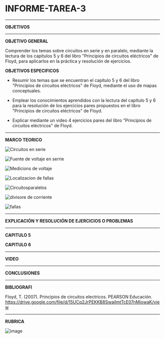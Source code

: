 
# INFORME-TAREA-3

***

**OBJETIVOS**

***

**OBJETIVO GENERAL**

Comprender los temas sobre circuitos en serie y en paralelo, mediante la lectura de los capítulos 5 y 6 del libro "Principios de circuitos eléctricos" de Floyd, para aplicarlos en la práctica y resolución de ejercicios.

**OBJETIVOS ESPECIFICOS**

- Resumir los temas que se encuentran el capítulo 5 y 6 del libro "Principios de circuitos eléctricos" de Floyd, mediante el uso de mapas conceptuales.

- Emplear los conocimientos aprendidos con la lectura del capítulo 5 y 6 para la resolución de los ejercicios pares propuestos en el libro "Principios de circuitos eléctricos" de Floyd.

- Explicar mediante un video 4 ejercicios pares del libro "Principios de circuitos eléctricos" de Floyd.


***

**MARCO TEORICO**

![Circuitos en serie](https://user-images.githubusercontent.com/105259459/172300036-3cb6bdef-73a7-4b27-9df2-5badc6333ab2.png)

![Fuente de voltaje en serrie](https://user-images.githubusercontent.com/105259459/172300091-796bb7ee-826f-45db-95e1-86e56f4d3634.png)

![Medicions de voltaje](https://user-images.githubusercontent.com/105259459/172300120-19a577ba-a4a2-4ea6-99bf-ee882931c2e4.png)

![Localizacion de fallas](https://user-images.githubusercontent.com/105259459/172300146-35e2000e-af2f-4186-8769-c347f3fdc26c.png)

![Circuitosparalelos](https://user-images.githubusercontent.com/105259459/172316560-0c6dfd1b-9590-4dac-9d87-a6c1b572ff95.png)

![divisore de corriente](https://user-images.githubusercontent.com/105259459/172328337-52caf207-a97c-43dc-a1d8-364823c6c409.png)

![fallas](https://user-images.githubusercontent.com/105259459/172333802-d51b57b5-beab-418f-9529-7f06343e23c5.png)


***

**EXPLICACIÓN Y RESOLUCIÓN DE EJERCICIOS O PROBLEMAS**

***

**CAPITULO 5**


**CAPITULO 6**


***
**VIDEO**


***

**CONCLUSIONES**


***

**BIBLIOGRAFI**

Floyd, T. (2007). Principios de circuitos electricos. PEARSON Educación. https://drive.google.com/file/d/15UCq2JrPEKKB8SwajlmtTcE07nMiowaK/view

***

**RUBRICA**

![image](https://user-images.githubusercontent.com/105259459/172299147-8ad07bac-b052-4e27-966a-8230a2a85b30.png)
